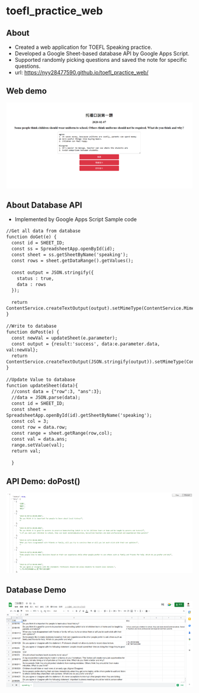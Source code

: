 # toefl_practice_web
## About
- Created a web application for TOEFL Speaking practice.
- Developed a Google Sheet-based database API by Google Apps Script.
- Supported randomly picking questions and saved the note for specific questions.
- url: https://nyy28477590.github.io/toefl_practice_web/

## Web demo
![webpage](./images/demo.png)

## About Database API
- Implemented by Google Apps Script
Sample code
```
//Get all data from database
function doGet(e) {
  const id = SHEET_ID;
  const ss = SpreadsheetApp.openById(id);
  const sheet = ss.getSheetByName('speaking');
  const rows = sheet.getDataRange().getValues();

  const output = JSON.stringify({
    status : true,
    data : rows
  });

  return ContentService.createTextOutput(output).setMimeType(ContentService.MimeType.JSON);
}

//Write to database
function doPost(e) {
  const newVal = updateSheet(e.parameter);
  const output = {result:'success', data:e.parameter.data, val:newVal};
  return ContentService.createTextOutput(JSON.stringify(output)).setMimeType(ContentService.MimeType.JSON);
}

//Update Value to database
function updateSheet(data){
  //const data = {"row":3, "ans":3};
  //data = JSON.parse(data);
  const id = SHEET_ID;
  const sheet = SpreadsheetApp.openById(id).getSheetByName('speaking');
  const col = 3;
  const row = data.row;
  const range = sheet.getRange(row,col);
  const val = data.ans;
  range.setValue(val);
  return val;
  
  }
```

## API Demo: doPost()
![API Demo](./images/api.png)

## Database Demo
![Database Demo](./images/db.png)
